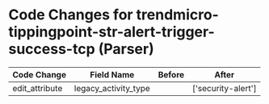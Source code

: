 # Code Changes for trendmicro-tippingpoint-str-alert-trigger-success-tcp (Parser)

| Code Change | Field Name | Before | After |
|-------------|------------|--------|-------|
| edit_attribute | legacy_activity_type |  | ['security-alert'] |